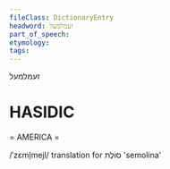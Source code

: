 ```yaml
---
fileClass: DictionaryEntry
headword: זעמלמעל
part_of_speech: 
etymology: 
tags: 
---
```

זעמלמעל

HASIDIC
=======
= AMERICA = 

/ˈzɛml̩mejl/ translation for סוֹלֶת 'semolina'